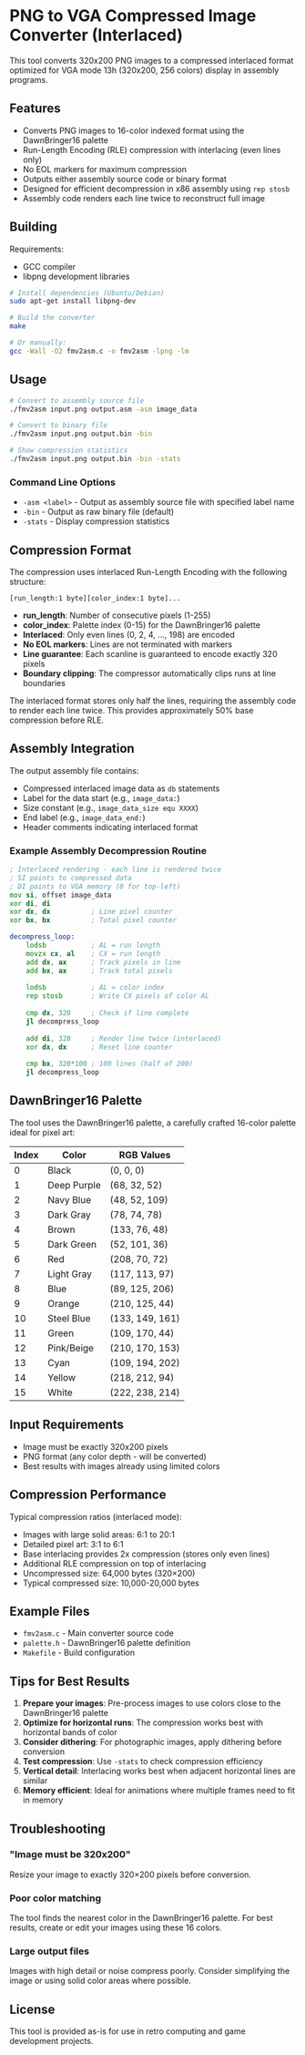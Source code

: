 # PNG to VGA Compressed Image Converter (Interlaced)

This tool converts 320x200 PNG images to a compressed interlaced format optimized for VGA mode 13h (320x200, 256 colors) display in assembly programs.

## Features

- Converts PNG images to 16-color indexed format using the DawnBringer16 palette
- Run-Length Encoding (RLE) compression with interlacing (even lines only)
- No EOL markers for maximum compression
- Outputs either assembly source code or binary format
- Designed for efficient decompression in x86 assembly using `rep stosb`
- Assembly code renders each line twice to reconstruct full image

## Building

Requirements:
- GCC compiler
- libpng development libraries

```bash
# Install dependencies (Ubuntu/Debian)
sudo apt-get install libpng-dev

# Build the converter
make

# Or manually:
gcc -Wall -O2 fmv2asm.c -o fmv2asm -lpng -lm
```

## Usage

```bash
# Convert to assembly source file
./fmv2asm input.png output.asm -asm image_data

# Convert to binary file
./fmv2asm input.png output.bin -bin

# Show compression statistics
./fmv2asm input.png output.bin -bin -stats
```

### Command Line Options

- `-asm <label>` - Output as assembly source file with specified label name
- `-bin` - Output as raw binary file (default)
- `-stats` - Display compression statistics

## Compression Format

The compression uses interlaced Run-Length Encoding with the following structure:

```
[run_length:1 byte][color_index:1 byte]...
```

- **run_length**: Number of consecutive pixels (1-255)
- **color_index**: Palette index (0-15) for the DawnBringer16 palette
- **Interlaced**: Only even lines (0, 2, 4, ..., 198) are encoded
- **No EOL markers**: Lines are not terminated with markers
- **Line guarantee**: Each scanline is guaranteed to encode exactly 320 pixels
- **Boundary clipping**: The compressor automatically clips runs at line boundaries

The interlaced format stores only half the lines, requiring the assembly code to render each line twice. This provides approximately 50% base compression before RLE.

## Assembly Integration

The output assembly file contains:
- Compressed interlaced image data as `db` statements
- Label for the data start (e.g., `image_data:`)
- Size constant (e.g., `image_data_size equ XXXX`)
- End label (e.g., `image_data_end:`)
- Header comments indicating interlaced format

### Example Assembly Decompression Routine

```asm
; Interlaced rendering - each line is rendered twice
; SI points to compressed data
; DI points to VGA memory (0 for top-left)
mov si, offset image_data
xor di, di
xor dx, dx          ; Line pixel counter
xor bx, bx          ; Total pixel counter

decompress_loop:
    lodsb           ; AL = run length
    movzx cx, al    ; CX = run length
    add dx, ax      ; Track pixels in line
    add bx, ax      ; Track total pixels
    
    lodsb           ; AL = color index
    rep stosb       ; Write CX pixels of color AL
    
    cmp dx, 320     ; Check if line complete
    jl decompress_loop
    
    add di, 320     ; Render line twice (interlaced)
    xor dx, dx      ; Reset line counter
    
    cmp bx, 320*100 ; 100 lines (half of 200)
    jl decompress_loop
```

## DawnBringer16 Palette

The tool uses the DawnBringer16 palette, a carefully crafted 16-color palette ideal for pixel art:

| Index | Color | RGB Values |
|-------|-------|------------|
| 0 | Black | (0, 0, 0) |
| 1 | Deep Purple | (68, 32, 52) |
| 2 | Navy Blue | (48, 52, 109) |
| 3 | Dark Gray | (78, 74, 78) |
| 4 | Brown | (133, 76, 48) |
| 5 | Dark Green | (52, 101, 36) |
| 6 | Red | (208, 70, 72) |
| 7 | Light Gray | (117, 113, 97) |
| 8 | Blue | (89, 125, 206) |
| 9 | Orange | (210, 125, 44) |
| 10 | Steel Blue | (133, 149, 161) |
| 11 | Green | (109, 170, 44) |
| 12 | Pink/Beige | (210, 170, 153) |
| 13 | Cyan | (109, 194, 202) |
| 14 | Yellow | (218, 212, 94) |
| 15 | White | (222, 238, 214) |

## Input Requirements

- Image must be exactly 320x200 pixels
- PNG format (any color depth - will be converted)
- Best results with images already using limited colors

## Compression Performance

Typical compression ratios (interlaced mode):
- Images with large solid areas: 6:1 to 20:1
- Detailed pixel art: 3:1 to 6:1
- Base interlacing provides 2x compression (stores only even lines)
- Additional RLE compression on top of interlacing
- Uncompressed size: 64,000 bytes (320×200)
- Typical compressed size: 10,000-20,000 bytes

## Example Files

- `fmv2asm.c` - Main converter source code
- `palette.h` - DawnBringer16 palette definition
- `Makefile` - Build configuration

## Tips for Best Results

1. **Prepare your images**: Pre-process images to use colors close to the DawnBringer16 palette
2. **Optimize for horizontal runs**: The compression works best with horizontal bands of color
3. **Consider dithering**: For photographic images, apply dithering before conversion
4. **Test compression**: Use `-stats` to check compression efficiency
5. **Vertical detail**: Interlacing works best when adjacent horizontal lines are similar
6. **Memory efficient**: Ideal for animations where multiple frames need to fit in memory

## Troubleshooting

### "Image must be 320x200"
Resize your image to exactly 320×200 pixels before conversion.

### Poor color matching
The tool finds the nearest color in the DawnBringer16 palette. For best results, create or edit your images using these 16 colors.

### Large output files
Images with high detail or noise compress poorly. Consider simplifying the image or using solid color areas where possible.

## License

This tool is provided as-is for use in retro computing and game development projects.